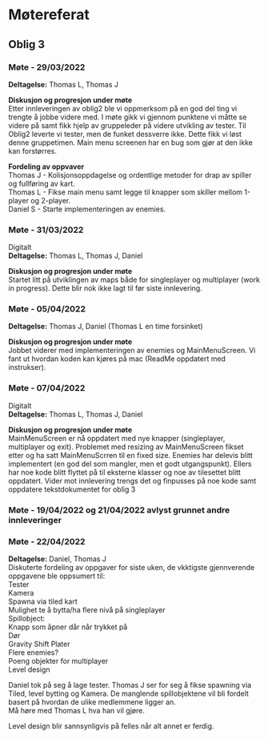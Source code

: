 # Møtereferat

## Oblig 3

### Møte - 29/03/2022
**Deltagelse:** Thomas L, Thomas J  
  
**Diskusjon og progresjon under møte**  
Etter innleveringen av oblig2 ble vi oppmerksom på en god del ting vi trengte å jobbe videre med. I møte gikk vi gjennom punktene vi måtte se videre på samt fikk hjelp av gruppeleder på videre utvikling av tester. Til Oblig2 leverte vi tester, men de funket dessverre ikke. Dette fikk vi løst denne gruppetimen. Main menu screenen har en bug som gjør at den ikke kan forstørres.

**Fordeling av oppvaver**  
Thomas J - Kolisjonsoppdagelse og ordentlige metoder for drap av spiller og fullføring av kart.  
Thomas L - Fikse main menu samt legge til knapper som skiller mellom 1-player og 2-player.  
Daniel S - Starte implementeringen av enemies.  

### Møte - 31/03/2022  
Digitalt  
**Deltagelse:** Thomas L, Thomas J, Daniel  

**Diskusjon og progresjon under møte**  
Startet litt på utviklingen av maps både for singleplayer og multiplayer (work in progress). Dette blir nok ikke lagt til før siste innlevering.

### Møte - 05/04/2022   
**Deltagelse:** Thomas J, Daniel  (Thomas L en time forsinket)  
  
**Diskusjon og progresjon under møte**  
Jobbet viderer med implementeringen av enemies og MainMenuScreen. Vi fant ut hvordan koden kan kjøres på mac (ReadMe oppdatert med instrukser).

### Møte - 07/04/2022  
Digitalt  
**Deltagelse:** Thomas L, Thomas J, Daniel  

**Diskusjon og progresjon under møte**  
MainMenuScreen er nå oppdatert med nye knapper (singleplayer, multiplayer og exit). Problemet med resizing av MainMenuScreen fikset etter og ha satt MainMenuScrren til en fixed size. Enemies har delevis blitt implementert (en god del som mangler, men et godt utgangspunkt). Ellers har noe kode blitt flyttet på til eksterne klasser og noe av tilesettet blitt oppdatert. Vider mot innlevering trengs det og finpusses på noe kode samt oppdatere tekstdokumentet for oblig 3


### Møte - 19/04/2022 og 21/04/2022 avlyst grunnet andre innleveringer  
  
### Møte - 22/04/2022  
**Deltagelse:** Daniel, Thomas J  
Diskuterte fordeling av oppgaver for siste uken, de vkktigste gjennverende oppgavene ble oppsumert til:  
Tester  
Kamera  
Spawna via tiled kart  
Mulighet te å bytta/ha flere nivå på singleplayer  
Spillobject:  
	Knapp som åpner dår når trykket på  
	Dør  
	Gravity Shift Plater   
	Flere enemies?  
	Poeng objekter for multiplayer  
Level design  
  
Daniel tok på seg å lage tester.
Thomas J ser for seg å fikse spawning via Tiled, level bytting og Kamera.
De manglende spillobjektene vil bli fordelt basert på hvordan de ulike medlemmene ligger an.  
Må høre med Thomas L hva han vil gjøre.  
  
Level design blir sannsynligvis på felles når alt annet er ferdig.
